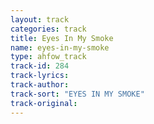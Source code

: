 ```yaml
---
layout: track
categories: track
title: Eyes In My Smoke
name: eyes-in-my-smoke
type: ahfow_track
track-id: 284
track-lyrics: 
track-author: 
track-sort: "EYES IN MY SMOKE"
track-original: 
---
```

